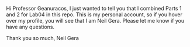 Hi Professor Geanuracos,
I just wanted to tell you that I combined Parts 1 and 2 for Lab04 in this repo. This is my personal account, so if you hover over my profile, you will see that I am Neil Gera. Please let me know if you have any questions.

Thank you so much,
Neil Gera
